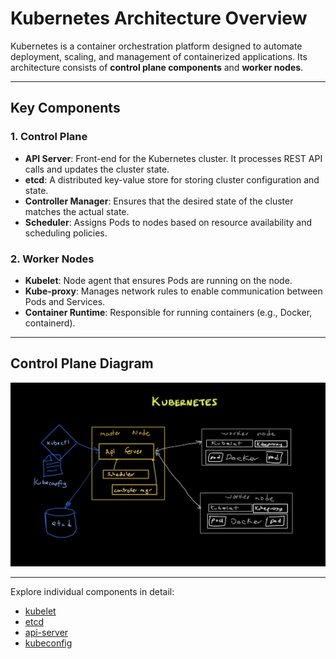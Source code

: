 # Kubernetes Architecture Overview

Kubernetes is a container orchestration platform designed to automate deployment, scaling, and management of containerized applications. Its architecture consists of **control plane components** and **worker nodes**.

---

## **Key Components**

### 1. **Control Plane**
- **API Server**: Front-end for the Kubernetes cluster. It processes REST API calls and updates the cluster state.
- **etcd**: A distributed key-value store for storing cluster configuration and state.
- **Controller Manager**: Ensures that the desired state of the cluster matches the actual state.
- **Scheduler**: Assigns Pods to nodes based on resource availability and scheduling policies.

### 2. **Worker Nodes**
- **Kubelet**: Node agent that ensures Pods are running on the node.
- **Kube-proxy**: Manages network rules to enable communication between Pods and Services.
- **Container Runtime**: Responsible for running containers (e.g., Docker, containerd).

---

## **Control Plane Diagram**
![](../media/architecture.jpeg)

---

Explore individual components in detail:
- [kubelet](worker-nodes/kubelet.md)
- [etcd](control-plane/etcd.md)
- [api-server](control-plane/api-server.md)
- [kubeconfig](kubeconfig.md)

